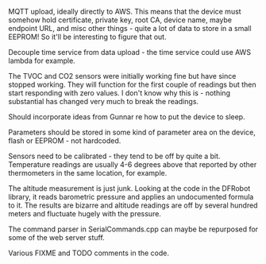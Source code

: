 MQTT upload, ideally directly to AWS.  This means that the device must somehow
hold certificate, private key, root CA, device name, maybe endpoint URL, and misc
other things - quite a lot of data to store in a small EEPROM!  So it'll
be interesting to figure that out.

Decouple time service from data upload - the time service could use AWS lambda
for example.

The TVOC and CO2 sensors were initially working fine but have since stopped
working.  They will function for the first couple of readings but then
start responding with zero values.  I don't know why this is - nothing
substantial has changed very much to break the readings.

Should incorporate ideas from Gunnar re how to put the device to sleep.

Parameters should be stored in some kind of parameter area on the device,
flash or EEPROM - not hardcoded.

Sensors need to be calibrated - they tend to be off by quite a bit.
Temperature readings are usually 4-6 degrees above that reported by other
thermometers in the same location, for example.

The altitude measurement is just junk.  Looking at the code in the DFRobot
library, it reads barometric pressure and applies an undocumented formula
to it.  The results are bizarre and altitude readings are off by several
hundred meters and fluctuate hugely with the pressure.

The command parser in SerialCommands.cpp can maybe be repurposed for
some of the web server stuff.

Various FIXME and TODO comments in the code.
